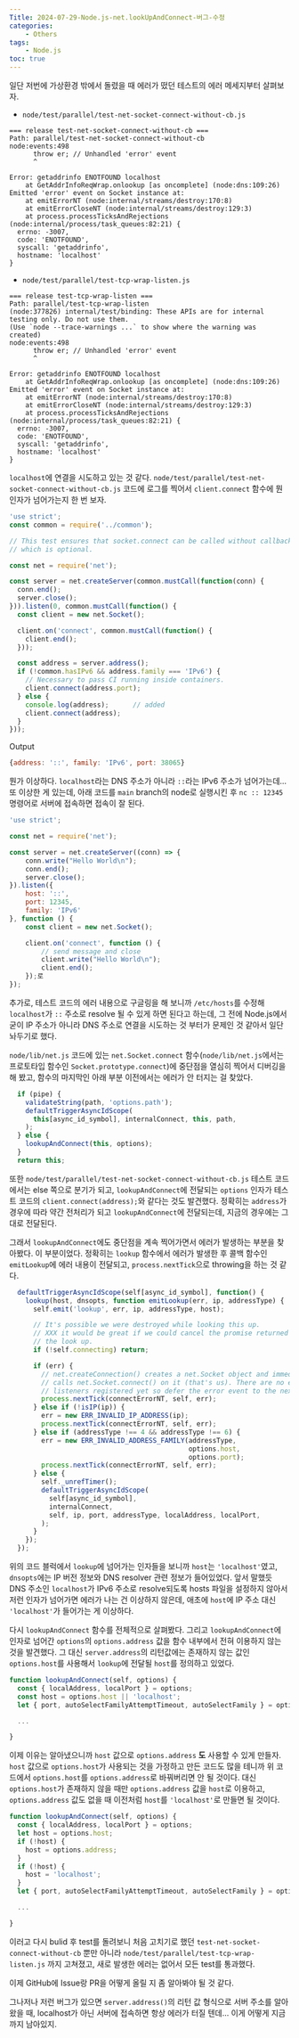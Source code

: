 ```yaml
---
Title: 2024-07-29-Node.js-net.lookUpAndConnect-버그-수정
categories:
    - Others
tags:
    - Node.js
toc: true
---
```


일단 저번에 가상환경 밖에서 돌렸을 때 에러가 떴던 테스트의 에러 메세지부터 살펴보자.

* `node/test/parallel/test-net-socket-connect-without-cb.js`
  
```
=== release test-net-socket-connect-without-cb ===                            
Path: parallel/test-net-socket-connect-without-cb
node:events:498
      throw er; // Unhandled 'error' event
      ^

Error: getaddrinfo ENOTFOUND localhost
    at GetAddrInfoReqWrap.onlookup [as oncomplete] (node:dns:109:26)
Emitted 'error' event on Socket instance at:
    at emitErrorNT (node:internal/streams/destroy:170:8)
    at emitErrorCloseNT (node:internal/streams/destroy:129:3)
    at process.processTicksAndRejections (node:internal/process/task_queues:82:21) {
  errno: -3007,
  code: 'ENOTFOUND',
  syscall: 'getaddrinfo',
  hostname: 'localhost'
}
```

* `node/test/parallel/test-tcp-wrap-listen.js`
  
```
=== release test-tcp-wrap-listen ===                                          
Path: parallel/test-tcp-wrap-listen
(node:377826) internal/test/binding: These APIs are for internal testing only. Do not use them.
(Use `node --trace-warnings ...` to show where the warning was created)
node:events:498
      throw er; // Unhandled 'error' event
      ^

Error: getaddrinfo ENOTFOUND localhost
    at GetAddrInfoReqWrap.onlookup [as oncomplete] (node:dns:109:26)
Emitted 'error' event on Socket instance at:
    at emitErrorNT (node:internal/streams/destroy:170:8)
    at emitErrorCloseNT (node:internal/streams/destroy:129:3)
    at process.processTicksAndRejections (node:internal/process/task_queues:82:21) {
  errno: -3007,
  code: 'ENOTFOUND',
  syscall: 'getaddrinfo',
  hostname: 'localhost'
}
```

`localhost`에 연결을 시도하고 있는 것 같다. `node/test/parallel/test-net-socket-connect-without-cb.js` 코드에 로그를 찍어서 `client.connect` 함수에 뭔 인자가 넘어가는지 한 번 보자.

```js
'use strict';
const common = require('../common');

// This test ensures that socket.connect can be called without callback
// which is optional.

const net = require('net');

const server = net.createServer(common.mustCall(function(conn) {
  conn.end();
  server.close();
})).listen(0, common.mustCall(function() {
  const client = new net.Socket();

  client.on('connect', common.mustCall(function() {
    client.end();
  }));

  const address = server.address();
  if (!common.hasIPv6 && address.family === 'IPv6') {
    // Necessary to pass CI running inside containers.
    client.connect(address.port);
  } else {
    console.log(address);      // added
    client.connect(address);
  }
}));
```

Output
```js
{address: '::', family: 'IPv6', port: 38065}
```

뭔가 이상하다. `localhost`라는 DNS 주소가 아니라 `::`라는 IPv6 주소가 넘어가는데... 또 이상한 게 있는데, 아래 코드를 `main` branch의 node로 실행시킨 후 `nc :: 12345` 명령어로 서버에 접속하면 접속이 잘 된다.

```js
'use strict';

const net = require('net');

const server = net.createServer((conn) => {
    conn.write("Hello World\n");
    conn.end();
    server.close();
}).listen({
    host: '::',
    port: 12345,
    family: 'IPv6'
}, function () {
    const client = new net.Socket();

    client.on('connect', function () {
        // send message and close
        client.write("Hello World\n");
        client.end();
    });로
});
```

추가로, 테스트 코드의 에러 내용으로 구글링을 해 보니까 `/etc/hosts`를 수정해 `localhost`가 `::` 주소로 resolve 될 수 있게 하면 된다고 하는데, 그 전에 Node.js에서 굳이 IP 주소가 아니라 DNS 주소로 연결을 시도하는 것 부터가 문제인 것 같아서 일단 놔두기로 했다.

`node/lib/net.js` 코드에 있는 `net.Socket.connect` 함수(`node/lib/net.js`에서는 프로토타입 함수인 `Socket.prototype.connect`)에 중단점을 열심히 찍어서 디버깅을 해 봤고, 함수의 마지막인 아래 부분 이전에서는 에러가 안 터지는 걸 찾았다.

```js
  if (pipe) {
    validateString(path, 'options.path');
    defaultTriggerAsyncIdScope(
      this[async_id_symbol], internalConnect, this, path,
    );
  } else {
    lookupAndConnect(this, options);
  }
  return this;
```

또한 `node/test/parallel/test-net-socket-connect-without-cb.js` 테스트 코드에서는 else 쪽으로 분기가 되고, `lookupAndConnect`에 전달되는 `options` 인자가 테스트 코드의 `client.connect(address);`와 같다는 것도 발견했다. 정확히는 `address`가 경우에 따라 약간 전처리가 되고 `lookupAndConnect`에 전달되는데, 지금의 경우에는 그대로 전달된다.

그래서 `lookupAndConnect`에도 중단점을 계속 찍어가면서 에러가 발생하는 부분을 찾아봤다. 이 부분이었다. 정확히는 `lookup` 함수에서 에러가 발생한 후 콜백 함수인 `emitLookup`에 에러 내용이 전달되고, `process.nextTick`으로 throwing을 하는 것 같다.

```js
  defaultTriggerAsyncIdScope(self[async_id_symbol], function() {
    lookup(host, dnsopts, function emitLookup(err, ip, addressType) {
      self.emit('lookup', err, ip, addressType, host);

      // It's possible we were destroyed while looking this up.
      // XXX it would be great if we could cancel the promise returned by
      // the look up.
      if (!self.connecting) return;

      if (err) {
        // net.createConnection() creates a net.Socket object and immediately
        // calls net.Socket.connect() on it (that's us). There are no event
        // listeners registered yet so defer the error event to the next tick.
        process.nextTick(connectErrorNT, self, err);
      } else if (!isIP(ip)) {
        err = new ERR_INVALID_IP_ADDRESS(ip);
        process.nextTick(connectErrorNT, self, err);
      } else if (addressType !== 4 && addressType !== 6) {
        err = new ERR_INVALID_ADDRESS_FAMILY(addressType,
                                             options.host,
                                             options.port);
        process.nextTick(connectErrorNT, self, err);
      } else {
        self._unrefTimer();
        defaultTriggerAsyncIdScope(
          self[async_id_symbol],
          internalConnect,
          self, ip, port, addressType, localAddress, localPort,
        );
      }
    });
  });
```

위의 코드 블럭에서 `lookup`에 넘어가는 인자들을 보니까 `host`는 `'localhost'`였고, `dnsopts`에는 IP 버전 정보와 DNS resolver 관련 정보가 들어있었다. 앞서 말했듯 DNS 주소인 `localhost`가 IPv6 주소로 resolve되도록 hosts 파일을 설정하지 않아서 저런 인자가 넘어가면 에러가 나는 건 이상하지 않은데, 애초에 `host`에 IP 주소 대신 `'localhost'`가 들어가는 게 이상하다.

다시 `lookupAndConnect` 함수를 전체적으로 살펴봤다. 그리고 `lookupAndConnect`에 인자로 넘어간 `options`의 `options.address` 값을 함수 내부에서 전혀 이용하지 않는 것을 발견했다. 그 대신 `server.address`의 리턴값에는 존재하지 않는 값인 `options.host`를 사용해서 `lookup`에 전달될 `host`를 정의하고 있었다.

```js
function lookupAndConnect(self, options) {
  const { localAddress, localPort } = options;
  const host = options.host || 'localhost';
  let { port, autoSelectFamilyAttemptTimeout, autoSelectFamily } = options;

  ...

}
```

이제 이유는 알아냈으니까 `host` 값으로 `options.address` **도** 사용할 수 있게 만들자. `host` 값으로 `options.host`가 사용되는 것을 가정하고 만든 코드도 많을 테니까 위 코드에서 `options.host`를 `options.address`로 바꿔버리면 안 될 것이다. 대신 `options.host`가 존재하지 않을 때만 `options.address` 값을 `host`로 이용하고, `options.address` 값도 없을 때 이전처럼 `host`를 `'localhost'`로 만들면 될 것이다.

```js
function lookupAndConnect(self, options) {
  const { localAddress, localPort } = options;
  let host = options.host;
  if (!host) {
    host = options.address;
  }
  if (!host) {
    host = 'localhost';
  }
  let { port, autoSelectFamilyAttemptTimeout, autoSelectFamily } = options;

  ...

}
```

이러고 다시 bulid 후 test를 돌려보니 처음 고치기로 했던 `test-net-socket-connect-without-cb` 뿐만 아니라 `node/test/parallel/test-tcp-wrap-listen.js` 까지 고쳐졌고, 새로 발생한 에러는 없어서 모든 test를 통과했다.

이제 GitHub에 Issue랑 PR을 어떻게 올릴 지 좀 알아봐야 될 것 같다.

그나저나 저런 버그가 있으면 `server.address()`의 리턴 값 형식으로 서버 주소를 알아왔을 때, localhost가 아닌 서버에 접속하면 항상 에러가 터질 텐데... 이게 어떻게 지금까지 남아있지.